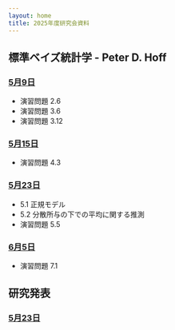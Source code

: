 ```yaml
---
layout: home
title: 2025年度研究会資料
---
```


## 標準ベイズ統計学 - Peter D. Hoff
### [5月9日](0509.html)
- 演習問題 2.6
- 演習問題 3.6
- 演習問題 3.12

### [5月15日](0515.html)
- 演習問題 4.3

### [5月23日](0523a.html)
- 5.1 正規モデル
- 5.2 分散所与の下での平均に関する推測
- 演習問題 5.5

### [6月5日](0605.html)
- 演習問題 7.1

## 研究発表
### [5月23日](0523b.html)

